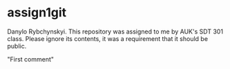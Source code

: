 # assign1git
Danylo Rybchynskyi. This repository was assigned to me by AUK's SDT 301 class. Please ignore its contents, it was a requirement that it should be public.

"First comment"
